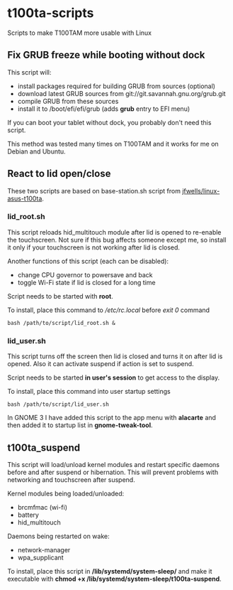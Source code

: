 # t100ta-scripts
Scripts to make T100TAM more usable with Linux

## Fix GRUB freeze while booting without dock

This script will:
* install packages required for building GRUB from sources (optional)
* download latest GRUB sources from git://git.savannah.gnu.org/grub.git
* compile GRUB from these sources
* install it to /boot/efi/efi/grub (adds **grub** entry to EFI menu)

If you can boot your tablet without dock, you probably don't need this script.

This method was tested many times on T100TAM and it works for me on Debian and Ubuntu.

## React to lid open/close

These two scripts are based on base-station.sh script from <a href="https://github.com/jfwells/linux-asus-t100ta">jfwells/linux-asus-t100ta</a>.

### lid_root.sh

This script reloads hid_multitouch module after lid is opened to re-enable the touchscreen. Not sure if this bug affects someone except me, so install it only if your touchscreen is not working after lid is closed.

Another functions of this script (each can be disabled):
* change CPU governor to powersave and back
* toggle Wi-Fi state if lid is closed for a long time

Script needs to be started with **root**.

To install, place this command to */etc/rc.local* before *exit 0* command
```
bash /path/to/script/lid_root.sh &
```

### lid_user.sh

This script turns off the screen then lid is closed and turns it on after lid is opened. Also it can activate suspend if action is set to suspend.

Script needs to be started **in user's session** to get access to the display.

To install, place this command into user startup settings
```
bash /path/to/script/lid_user.sh
```

In GNOME 3 I have added this script to the app menu with **alacarte** and then added it to startup list in **gnome-tweak-tool**.

## t100ta_suspend

This script will load/unload kernel modules and restart specific daemons before and after suspend or hibernation. This will prevent problems with networking and touchscreen after suspend.

Kernel modules being loaded/unloaded:
* brcmfmac (wi-fi)
* battery
* hid_multitouch

Daemons being restarted on wake:
* network-manager
* wpa_supplicant

To install, place this script in **/lib/systemd/system-sleep/** and make it executable with **chmod +x /lib/systemd/system-sleep/t100ta-suspend**.
